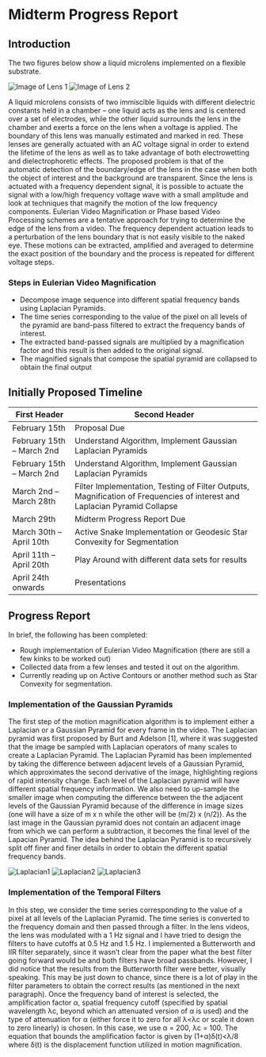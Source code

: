 # Midterm Progress Report

## Introduction
The two figures below show a liquid microlens implemented on a flexible substrate.

![Image of Lens 1](https://github.com/jayerfernandes/CS766/blob/master/prop_1.png?raw=true)
![Image of Lens 2](https://github.com/jayerfernandes/CS766/blob/master/prop_2.png?raw=true)

A liquid microlens consists of two immiscible liquids with different dielectric constants held in a chamber – one liquid acts as the lens and is centered over a set of electrodes, while the other liquid surrounds the lens in the chamber and exerts a force on the lens when a voltage is applied. The boundary of this lens was manually estimated and marked in red. These lenses are generally actuated with an AC voltage signal in order to extend the lifetime of the lens as well as to take advantage of both electrowetting and dielectrophoretic effects.
The proposed problem is that of the automatic detection of the boundary/edge of the lens in the case when both the object of interest and the background are transparent.
Since the lens is actuated with a frequency dependent signal, it is possible to actuate the signal with a low/high frequency voltage wave with a small amplitude and look at techniques that magnify the motion of the low frequency components. Eulerian Video Magnification or Phase based Video Processing schemes are a tentative approach for trying to determine the edge of the lens from a video. The frequency dependent actuation leads to a perturbation of the lens boundary that is not easily visible to the naked eye. These motions can be extracted, amplified and averaged to determine the exact position of the boundary and the process is repeated for different voltage steps.

### Steps in Eulerian Video Magnification

*	Decompose image sequence into different spatial frequency bands using Laplacian Pyramids.
*	The time series corresponding to the value of the pixel on all levels of the pyramid are band-pass filtered to extract the frequency bands of interest.
*	The extracted band-passed signals are multiplied by a magnification factor and this result is then added to the original signal.
*	The magnified signals that compose the spatial pyramid are collapsed to obtain the final output


## Initially Proposed Timeline

First Header | Second Header
------------ | -------------
February 15th | Proposal Due
February 15th – March 2nd | Understand Algorithm, Implement Gaussian Laplacian Pyramids
February 15th – March 2nd | Understand Algorithm, Implement Gaussian Laplacian Pyramids
March 2nd – March 28th | Filter Implementation, Testing of Filter Outputs, Magnification of Frequencies of interest and Laplacian Pyramid Collapse
March 29th | Midterm Progress Report Due
March 30th – April 10th | Active Snake Implementation or Geodesic Star Convexity for Segmentation
April 11th – April 20th | Play Around with different data sets for results
April 24th onwards | Presentations


## Progress Report

In brief, the following has been completed:
*	Rough implementation of Eulerian Video Magnification (there are still a few kinks to be worked out)
*	Collected data from a few lenses and tested it out on the algorithm.
*	Currently reading up on Active Contours or another method such as Star Convexity for segmentation.


### Implementation of the Gaussian Pyramids

The first step of the motion magnification algorithm is to implement either a Laplacian or a Gaussian Pyramid for every frame in the video. The Laplacian pyramid was first proposed by Burt and Adelson [1], where it was suggested that the image be sampled with Laplacian operators of many scales to create a Laplacian Pyramid.
The Laplacian Pyramid has been implemented by taking the difference between adjacent levels of a Gaussian Pyramid, which approximates the second derivative of the image, highlighting regions of rapid intensity change. 
Each level of the Laplacian pyramid will have different spatial frequency information. We also need to up-sample the smaller image when computing the difference between the the adjacent levels of the Gaussian Pyramid because of the difference in image sizes (one will have a size of m x n while the other will be (m/2) x (n/2)). As the last image in the Gaussian pyramid does not contain an adjacent image from which we can perform a subtraction, it becomes the final level of the Lapacian Pyramid.
The idea behind the Laplacian Pyramid is to recursively split off finer and finer details in order to obtain the different spatial frequency bands.

![Laplacian1](https://github.com/jayerfernandes/CS766/blob/master/laplacian1.jpg)
![Laplacian2](https://github.com/jayerfernandes/CS766/blob/master/laplacian2.jpg)
![Laplacian3](https://github.com/jayerfernandes/CS766/blob/master/laplacian3.jpg)


### Implementation of the Temporal Filters
In this step, we consider the time series corresponding to the value of a pixel at all levels of the Laplacian Pyramid. The time series is converted to the frequency domain and then passed through a filter. In the lens videos, the lens was modulated with a 1 Hz signal and I have tried to design the filters to have cutoffs at 0.5 Hz and 1.5 Hz. 
I implemented a Butterworth and IIR filter separately, since it wasn’t clear from the paper what the best filter going forward would be and both filters have broad passbands. However, I did notice that the results from the Butterworth filter were better, visually speaking. This may be just down to chance, since there is a lot of play in the filter parameters to obtain the correct results (as mentioned in the next paragraph).
Once the frequency band of interest is selected, the amplification factor α, spatial frequency cutoff (specified by spatial wavelength λc, beyond which an attenuated version of α is used) and the type of attenuation for α (either force it to zero for all λ<λc or scale it down to zero linearly) is chosen. In this case, we use α = 200, λc = 100. The equation that bounds the amplification factor is given by
(1+α)δ(t)<λ/8
where δ(t) is the displacement function utilized in motion magnification.




